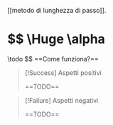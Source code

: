 [[metodo di lunghezza di passo]].

$$
\Huge
\alpha 
= 
\todo
$$
==Come funziona?==

> [!Success] Aspetti positivi
> 
> ==TODO==

> [!Failure] Aspetti negativi
> 
> ==TODO==
